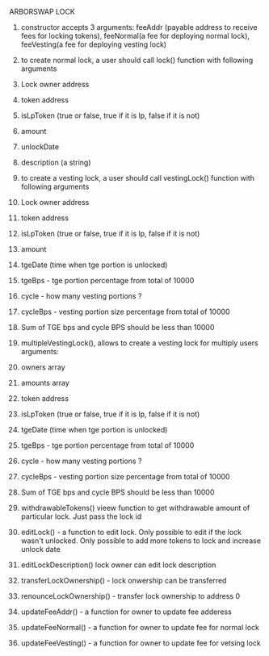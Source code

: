 
ARBORSWAP LOCK

1. constructor accepts 3 arguments: feeAddr (payable address to receive fees for locking tokens),
feeNormal(a fee for deploying normal lock),
feeVesting(a fee for deploying vesting lock)

2. to create normal lock, a user should call lock() function with following arguments
  1. Lock owner address
  2. token address
  3. isLpToken (true or false, true if it is lp, false if it is not)
  4. amount 
  5. unlockDate
  6. description (a string)

3. to create a vesting lock, a user should call vestingLock() function with following arguments
  1. Lock owner address
  2. token address
  3. isLpToken (true or false, true if it is lp, false if it is not)
  4. amount 
  5. tgeDate (time when tge portion is unlocked)
  6. tgeBps - tge portion percentage from total of 10000
  7. cycle - how many vesting portions ?
  8. cycleBps - vesting portion size percentage from total of 10000
  9. Sum of TGE bps and cycle BPS should be less than 10000

4. multipleVestingLock(), allows to create a vesting lock for multiply users
arguments: 
  1. owners array
  2. amounts array 
  3. token address
  4. isLpToken (true or false, true if it is lp, false if it is not)
  5. tgeDate (time when tge portion is unlocked)
  6. tgeBps - tge portion percentage from total of 10000
  7. cycle - how many vesting portions ?
  8. cycleBps - vesting portion size percentage from total of 10000
  9. Sum of TGE bps and cycle BPS should be less than 10000

5. withdrawableTokens() vieew function to get withdrawable amount  of particular lock. Just pass the lock id

6. editLock() -  a function to edit lock. Only possible to edit if the lock wasn't unlocked. Only possible to add more tokens to lock and increase unlock date

7. editLockDescription()  lock owner can edit lock description

8. transferLockOwnership() - lock onwership can be transferred

9. renounceLockOwnership() - transfer lock ownership to address 0

10. updateFeeAddr() - a function for owner to update fee adderess

11. updateFeeNormal() - a function for owner to update fee for normal lock

12. updateFeeVesting() - a function for owner to update fee for vetsing lock